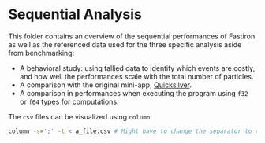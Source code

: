 # Sequential Analysis

This folder contains an overview of the sequential performances of Fastiron as well as the
referenced data used for the three specific analysis aside from benchmarking:

- A behavioral study: using tallied data to identify which events are costly, and how well
  the performances scale with the total number of particles.
- A comparison with the original mini-app, [Quicksilver].
- A comparison in performances when executing the program using `f32` or `f64` types for 
  computations.

The `csv` files can be visualized using `column`: 

```bash
column -s=';' -t < a_file.csv # Might have to change the separator to comma for scaling data
```

[Quicksilver]: https://github.com/LLNL/Quicksilver